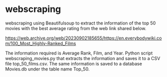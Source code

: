 # webscraping
webscraping using Beautifulsoup to extract the information of the top 50 movies with the best average rating from the web link shared below.


https://web.archive.org/web/20230902185655/https://en.everybodywiki.com/100_Most_Highly-Ranked_Films


The information required is Average Rank, Film, and Year.
Python script webscraping_movies.py that extracts the information and saves it to a CSV file top_50_films.csv. The same information is saved to a database Movies.db under the table name Top_50.
